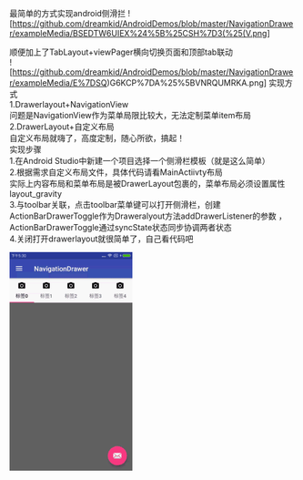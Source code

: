 
最简单的方式实现android侧滑拦
 ![https://github.com/dreamkid/AndroidDemos/blob/master/NavigationDrawer/exampleMedia/BSEDTW6UIEX%24%5B%25CSH%7D3(%25(V.png]


顺便加上了TabLayout+viewPager横向切换页面和顶部tab联动<br>
 ![https://github.com/dreamkid/AndroidDemos/blob/master/NavigationDrawer/exampleMedia/E%7DSQ)G6KCP%7DA%25%5BVNRQUMRKA.png]
实现方式<br>
1.Drawerlayout+NavigationView<br>
    问题是NavigationView作为菜单局限比较大，无法定制菜单item布局<br>
2.DrawerLayout+自定义布局<br>
    自定义布局就嗨了，高度定制，随心所欲，搞起！
<br>
实现步骤<br>
1.在Android Studio中新建一个项目选择一个侧滑栏模板（就是这么简单）<br>
2.根据需求自定义布局文件，具体代码请看MainActiivty布局<br>
    实际上内容布局和菜单布局是被DrawerLayout包裹的，菜单布局必须设置属性layout_gravity<br>
3.与toolbar关联，点击toolbar菜单键可以打开侧滑栏，创建ActionBarDrawerToggle作为Draweralyout方法addDrawerListener的参数
    ，ActionBarDrawerToggle通过syncState状态同步协调两者状态<br>
4.关闭打开drawerlayout就很简单了，自己看代码吧

 ![image](https://github.com/dreamkid/AndroidDemos/blob/master/NavigationDrawer/exampleMedia/drawer.gif)
